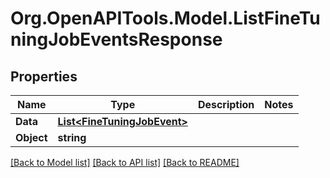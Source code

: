 # Org.OpenAPITools.Model.ListFineTuningJobEventsResponse

## Properties

Name | Type | Description | Notes
------------ | ------------- | ------------- | -------------
**Data** | [**List&lt;FineTuningJobEvent&gt;**](FineTuningJobEvent.md) |  | 
**Object** | **string** |  | 

[[Back to Model list]](../README.md#documentation-for-models) [[Back to API list]](../README.md#documentation-for-api-endpoints) [[Back to README]](../README.md)

